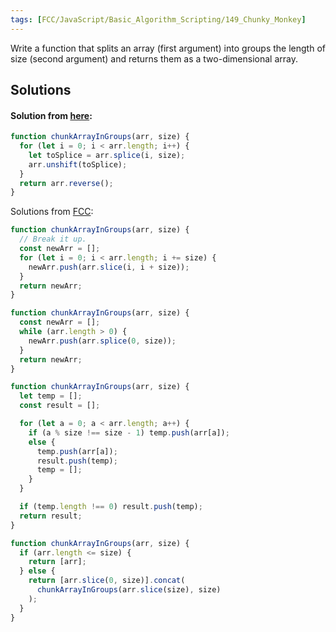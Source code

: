 ```yaml
---
tags: [FCC/JavaScript/Basic_Algorithm_Scripting/149_Chunky_Monkey]
---
```

Write a function that splits an array (first argument) into groups the length of size (second argument) and returns them as a two-dimensional array.

## Solutions
#### Solution from [here](https://dev.to/virenb/solving-chunky-monkey-freecodecamp-algorithm-challenges-p9o):
```js
function chunkArrayInGroups(arr, size) {
  for (let i = 0; i < arr.length; i++) {
    let toSplice = arr.splice(i, size);
    arr.unshift(toSplice);
  }
  return arr.reverse();
}
```

Solutions from [FCC](https://forum.freecodecamp.org/t/freecodecamp-challenge-guide-chunky-monkey/16005):
```js
function chunkArrayInGroups(arr, size) {
  // Break it up.
  const newArr = [];
  for (let i = 0; i < arr.length; i += size) {
    newArr.push(arr.slice(i, i + size));
  }
  return newArr;
}
```

```js
function chunkArrayInGroups(arr, size) {
  const newArr = [];
  while (arr.length > 0) {
    newArr.push(arr.splice(0, size));
  }
  return newArr;
}
```

```js
function chunkArrayInGroups(arr, size) {
  let temp = [];
  const result = [];

  for (let a = 0; a < arr.length; a++) {
    if (a % size !== size - 1) temp.push(arr[a]);
    else {
      temp.push(arr[a]);
      result.push(temp);
      temp = [];
    }
  }

  if (temp.length !== 0) result.push(temp);
  return result;
}
```

```js
function chunkArrayInGroups(arr, size) {
  if (arr.length <= size) {
    return [arr];
  } else {
    return [arr.slice(0, size)].concat(
      chunkArrayInGroups(arr.slice(size), size)
    );
  }
}
```

